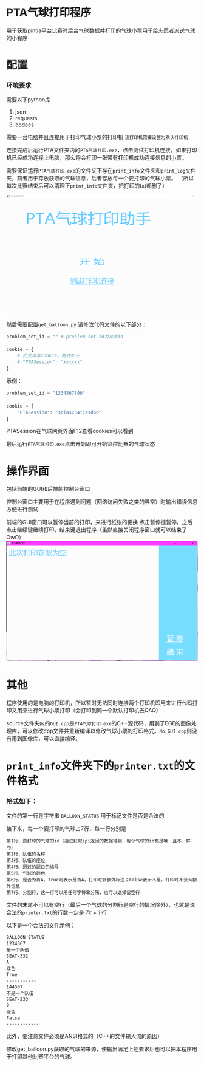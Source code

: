 # PTA气球打印程序

用于获取pintia平台比赛时后台气球数据并打印的气球小票用于给志愿者派送气球的小程序

# 配置

### 环境要求
需要以下python库
1. json
2. requests
3. codecs

需要一台电脑并且连接用于打印气球小票的打印机
`该打印机需要设置为默认打印机`

连接完成后运行PTA文件夹内的`PTA气球打印.exe`，点击测试打印机连接，如果打印机已经成功连接上电脑，那么将会打印一张带有打印机成功连接信息的小票。

需要保证运行`PTA气球打印.exe`的文件夹下存在`print_info`文件夹和`print_log`文件夹，前者用于存放获取的气球信息，后者存放每一个要打印的气球小票。
（所以每次比赛结束后可以清理下`print_info`文件夹，把打印的txt都删了）

![测试打印机连接](source/test.png)

然后需要配置`get_balloon.py`
请修改代码文件的以下部分：

```python
problem_set_id = "" # problem set id为比赛id

cookie = {
	# 此处填写cookie，格式如下
	# "PTASession": "xxxxxx"
}
```

示例：
```python
problem_set_id = "1234567890"

cookie = {
	"PTASession": "3oias234ijasdpo"
}
```

PTASession在气球网页界面F12查看cookies可以看到

最后运行`PTA气球打印.exe`点击开始即可开始监控比赛的气球状态

# 操作界面
包括前端的GUI和后端的控制台窗口

控制台窗口主要用于在程序遇到问题（网络访问失败之类的异常）时输出错误信息方便进行测试

前端的GUI窗口可以暂停当前的打印，来进行纸张的更换
点击暂停键暂停，之后点击继续键继续打印。结束键退出程序（虽然直接关闭程序窗口就可以结束了OwO）
![暂停](source/pause.png)

# 其他

程序使用的是电脑的打印机，所以暂时无法同时连接两个打印机即用来进行代码打印又用来进行气球小票打印（会打印到同一个默认打印机去QAQ）

source文件夹内的`GUI.cpp`是`PTA气球打印.exe`的C++源代码，用到了EGE的图像处理库，可以修改cpp文件并重新编译以修改气球小票的打印格式。`No_GUI.cpp`则没有用到图像库，可以直接编译。

# `print_info`文件夹下的`printer.txt`的文件格式

### 格式如下：

文件的第一行是字符串  `BALLOON_STATUS` 用于标记文件是否是合法的

接下来，每一个要打印的气球占7行，每一行分别是

```
第1行、要打印的气球的id（通过获取api返回的数据得到，每个气球的id都是唯一且不一样的）
第2行、队伍的名称
第3行、队伍的座位
第4行、通过的题目的编号
第5行、气球的颜色
第6行、是否为首A，True则表示是首A，打印时会额外标注；False表示不是，打印时不会有额外信息
第7行、分割行，这一行可以用任何字符串分隔，也可以选择留空行
```

文件的末尾不可以有空行（最后一个气球的分割行是空行的情况除外），也就是说合法的`printer.txt`的行数一定是 _7x + 1_ 行

以下是一个合法的文件示例：
```
BALLOON_STATUS
1234567
是一个队伍
SEAT-332
A
红色
True
-----------
144567
不是一个队伍
SEAT-233
B
绿色
False
------------
```

此外，要注意文件必须是ANSI格式的（C++的文件输入流的原因）

修改get_balloon.py获取的气球的来源，使输出满足上述要求后也可以把本程序用于打印其他比赛平台的气球。
